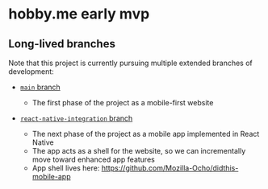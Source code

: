 # hobby.me early mvp

## Long-lived branches

Note that this project is currently pursuing multiple extended branches of development:

- [`main` branch](https://github.com/Mozilla-Ocho/h3y)
  - The first phase of the project as a mobile-first website
 
- [`react-native-integration` branch](https://github.com/Mozilla-Ocho/h3y/tree/react-native-integration)
  - The next phase of the project as a mobile app implemented in React Native
  - The app acts as a shell for the website, so we can incrementally move toward enhanced app features
  - App shell lives here: https://github.com/Mozilla-Ocho/didthis-mobile-app
 
